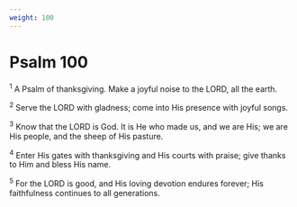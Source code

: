 ```yaml
---
weight: 100
---
```


# Psalm 100

<sup>1</sup> A Psalm of thanksgiving. Make a joyful noise to the LORD, all the earth. 

<sup>2</sup> Serve the LORD with gladness; come into His presence with joyful songs. 

<sup>3</sup> Know that the LORD is God. It is He who made us, and we are His; we are His people, and the sheep of His pasture. 

<sup>4</sup> Enter His gates with thanksgiving and His courts with praise; give thanks to Him and bless His name. 

<sup>5</sup> For the LORD is good, and His loving devotion endures forever; His faithfulness continues to all generations. 


